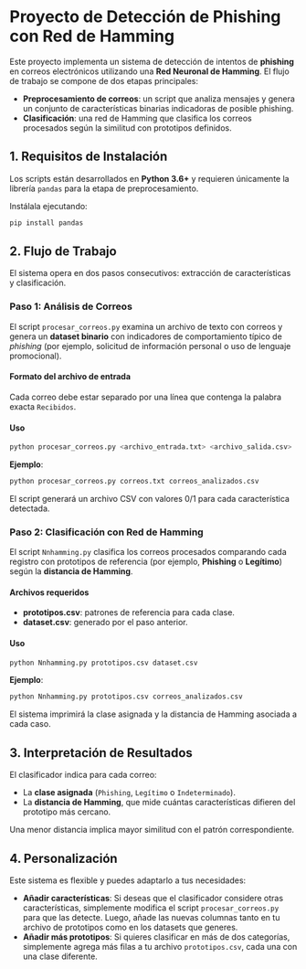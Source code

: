 # Proyecto de Detección de Phishing con Red de Hamming

Este proyecto implementa un sistema de detección de intentos de **phishing** en correos electrónicos utilizando una **Red Neuronal de Hamming**. El flujo de trabajo se compone de dos etapas principales:

- **Preprocesamiento de correos**: un script que analiza mensajes y genera un conjunto de características binarias indicadoras de posible phishing.  
- **Clasificación**: una red de Hamming que clasifica los correos procesados según la similitud con prototipos definidos.

## 1. Requisitos de Instalación

Los scripts están desarrollados en **Python 3.6+** y requieren únicamente la librería `pandas` para la etapa de preprocesamiento.

Instálala ejecutando:

```bash
pip install pandas
```

## 2. Flujo de Trabajo

El sistema opera en dos pasos consecutivos: extracción de características y clasificación.

### Paso 1: Análisis de Correos

El script `procesar_correos.py` examina un archivo de texto con correos y genera un **dataset binario** con indicadores de comportamiento típico de *phishing* (por ejemplo, solicitud de información personal o uso de lenguaje promocional).

#### Formato del archivo de entrada

Cada correo debe estar separado por una línea que contenga la palabra exacta `Recibidos`.

#### Uso

```bash
python procesar_correos.py <archivo_entrada.txt> <archivo_salida.csv>
```

**Ejemplo**:
```bash
python procesar_correos.py correos.txt correos_analizados.csv
```

El script generará un archivo CSV con valores 0/1 para cada característica detectada.

### Paso 2: Clasificación con Red de Hamming

El script `Nnhamming.py` clasifica los correos procesados comparando cada registro con prototipos de referencia (por ejemplo, **Phishing** o **Legítimo**) según la **distancia de Hamming**.

#### Archivos requeridos

- **prototipos.csv**: patrones de referencia para cada clase.  
- **dataset.csv**: generado por el paso anterior.

#### Uso

```bash
python Nnhamming.py prototipos.csv dataset.csv
```

**Ejemplo**:
```bash
python Nnhamming.py prototipos.csv correos_analizados.csv
```

El sistema imprimirá la clase asignada y la distancia de Hamming asociada a cada caso.

## 3. Interpretación de Resultados

El clasificador indica para cada correo:
- La **clase asignada** (`Phishing`, `Legítimo` o `Indeterminado`).
- La **distancia de Hamming**, que mide cuántas características difieren del prototipo más cercano.

Una menor distancia implica mayor similitud con el patrón correspondiente.

## 4. Personalización

Este sistema es flexible y puedes adaptarlo a tus necesidades:

- **Añadir características**: Si deseas que el clasificador considere otras características, simplemente modifica el script `procesar_correos.py` para que las detecte. Luego, añade las nuevas columnas tanto en tu archivo de prototipos como en los datasets que generes.
- **Añadir más prototipos**: Si quieres clasificar en más de dos categorías, simplemente agrega más filas a tu archivo `prototipos.csv`, cada una con una clase diferente.